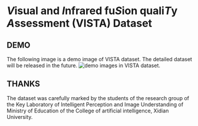 # ***V***isual and ***I***nfrared fu***S***ion quali***T***y ***A***ssessment (VISTA) Dataset

## DEMO
The following image is a demo image of VISTA dataset. The detailed dataset will be released in the future.
![demo images in VISTA dataset.](https://github.com/ChangeZH/VISTA-Dataset/blob/main/demo.png)

## THANKS

The dataset was carefully marked by the students of the research group of the Key Laboratory of Intelligent Perception and Image Understanding of Ministry of Education
of the College of artificial intelligence, Xidian University.
